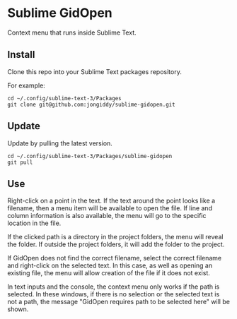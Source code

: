 # Sublime GidOpen

Context menu that runs inside Sublime Text.

## Install

Clone this repo into your Sublime Text packages repository.

For example:
```
cd ~/.config/sublime-text-3/Packages
git clone git@github.com:jongiddy/sublime-gidopen.git
```

## Update

Update by pulling the latest version.

```
cd ~/.config/sublime-text-3/Packages/sublime-gidopen
git pull
```

## Use

Right-click on a point in the text. If the text around the point looks 
like a filename, then a menu item will be available to open the file.
If line and column information is also available, the menu will go to
the specific location in the file.

If the clicked path is a directory in the project folders, the menu
will reveal the folder.
If outside the project folders, it will add the folder to the project.

If GidOpen does not find the correct filename, select the correct
filename and right-click on the selected text.  In this case, as well
as opening an existing file, the menu will allow creation of the file
if it does not exist.

In text inputs and the console, the context menu only works if the
path is selected.  In these windows, if there is no selection or the
selected text is not a path, the message "GidOpen requires path to
be selected here" will be shown.
